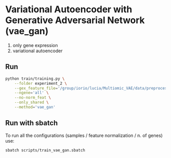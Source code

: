 # Variational Autoencoder with Generative Adversarial Network (vae_gan)
1. only gene expression
2. variational autoencoder

## Run
```bash
python train/training.py \
    --folder experiment_2 \
    --gex_feature_file='/group/iorio/lucia/Multiomic_VAE/data/preprocessed/gene_expression_all.csv.gz' \
    --ngene='all' \
    --no-norm_feat \
    --only_shared \
    --method='vae_gan'
```

## Run with sbatch
To run all the configurations (samples / feature normalization / n. of genes) use:
```bash
sbatch scripts/train_vae_gan.sbatch
```
